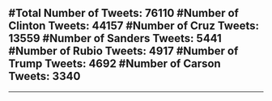 #Total Number of Tweets: 76110 
#Number of Clinton Tweets: 44157
#Number of Cruz Tweets: 13559
#Number of Sanders Tweets: 5441
#Number of Rubio Tweets: 4917
#Number of Trump Tweets: 4692
#Number of Carson Tweets: 3340
---
---
